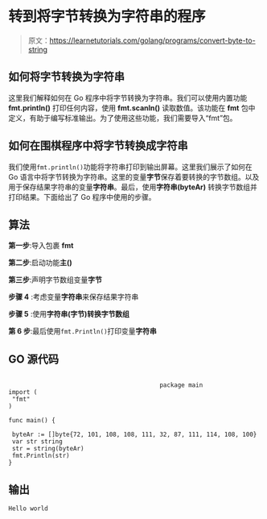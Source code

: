 # 转到将字节转换为字符串的程序

> 原文：<https://learnetutorials.com/golang/programs/convert-byte-to-string>

## 如何将字节转换为字符串

这里我们解释如何在 Go 程序中将字节转换为字符串。我们可以使用内置功能 **fmt.println()** 打印任何内容，使用 **fmt.scanln()** 读取数值。该功能在 **fmt** 包中定义，有助于编写标准输出。为了使用这些功能，我们需要导入“fmt”包。

## 如何在围棋程序中将字节转换成字符串

我们使用`fmt.println()`功能将字符串打印到输出屏幕。这里我们展示了如何在 Go 语言中将字节转换为字符串。这里的变量**字节**保存着要转换的字节数组。以及用于保存结果字符串的变量**字符串**。最后，使用**字符串(byteAr)** 转换字节数组并打印结果。下面给出了 Go 程序中使用的步骤。

## 算法

**第一步**:导入包裹 **fmt**

**第二步**:启动功能**主()**

**第三步**:声明字节数组变量**字节**

**步骤 4** :考虑变量**字符串**来保存结果字符串

**步骤 5** :使用**字符串(字节)转换字节数组**

**第 6 步**:最后使用`fmt.Println()`打印变量**字符串**

## GO 源代码

```

                                          package main
import (
 "fmt"
)

func main() {

 byteAr := []byte{72, 101, 108, 108, 111, 32, 87, 111, 114, 108, 100}
 var str string
 str = string(byteAr)
 fmt.Println(str)
}

```

## 输出

```
Hello world
```